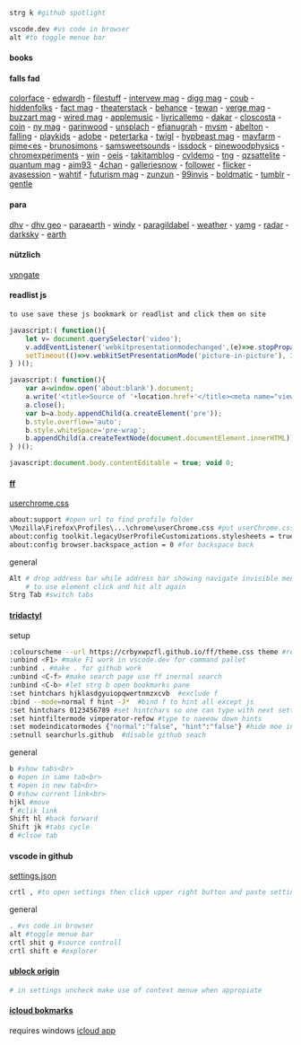 ```sh
strg k #github spotlight
```

```sh
vscode.dev #vs code in browser
alt #to toggle menue bar
```

#### books

#### falls fad
[colorface](guste.design) - 
[edwardh](https://www.edwardh.io/) - 
[filestuff](https://tinywow.com/) - 
[intervew mag](http://www.interviewmagazine.com/#fashion) - 
[digg mag](http://digg.com/) - 
[coub](https://coub.com/) - 
[hiddenfolks](http://hiddenfolks.com/) - 
[fact mag](http://www.factmag.com/) - 
[theaterstack](https://theartstack.com/shop) - 
[behance](https://www.behance.net/) - 
[tewan](http://tewan.diem.cl/webspace/canvasexperiment/) - 
[verge mag](http://www.theverge.com/) - 
[buzzart mag](https://bbuzzart.com/discover) - 
[wired mag](https://www.wired.com/) - 
[applemusic](https://beta.music.apple.com/for-you) - 
[liyricallemo](https://lyricallemonade.com/) - 
[dakar](https://www.dakar.com/en) - 
[closcosta](http://www.carloscosta.me/) - 
[coin](https://projects.playables.net/coin/) - 
[ny mag](http://www.newyorker.com/) - 
[garinwood](http://www.garinwood.com/) - 
[unsplach](https://unsplash.com/) - 
[efianugrah](https://erfianugrah.com/) - 
[mvsm](http://mvsm.com/) - 
[abelton](https://learningmusic.ableton.com/) - 
[falling](http://www.fallingfalling.com/) - 
[playkids](http://playkids.ch/presskit/) - 
[adobe](https://stock.adobe.com/de/) - 
[petertarka](https://petertarka.com/) - 
[twigl](https://twigl.app/) - 
[hypbeast mag](https://hypebeast.com/) - 
[mavfarm](https://mav.farm/) - 
[pime<es](https://pimeyes.com/en) - 
[brunosimons](https://bruno-simon.com/) - 
[samsweetsounds](http://samsayssweetsounds.com/) - 
[issdock](https://iss-sim.spacex.com/) - 
[pinewoodphysics](http://pinewoodphysics.com/index.html) - 
[chromexperiments](https://experiments.withgoogle.com/collection/chrome) - 
[win](http://www.windows93.net/) - 
[oeis](https://oeis.org/) - 
[takitamblog](https://takitamblog.tk/skrypty/Tupper/) - 
[cvldemo](https://cvl-demos.cs.nott.ac.uk/vrn/) - 
[tng](https://www.tng-project.org/explore/) - 
[qzsattelite](https://qz.com/296941/interactive-graphic-every-active-satellite-orbiting-earth/) - 
[quantum mag](https://www.quantamagazine.org/) - 
[aim93](https://www.aim93.com/) - 
[4chan](http://www.4chan.org/) - 
[galleriesnow](https://www.galleriesnow.net/) - 
[follower](https://follower.today/#apply) - 
[flicker](https://www.flickr.com/) - 
[avasession](https://ava-sessions.com/) - 
[wahtif](http://what-if.xkcd.com/) - 
[futurism mag](http://futurism.com/) - 
[zunzun](http://zunzun.com/) - 
[99invis](https://99percentinvisible.org/) - 
[boldmatic](https://boldomatic.com/) - 
[tumblr](https://www.tumblr.com/dashboard) - 
[gentle](http://ekrivoruchko.com/gentlebrain/)

#### para
[dhv](https://www.dhv.de/wetter/) - 
[dhv geo](http://www.dhv.de/db2/geosearch.php) - 
[paraearth](https://paraglidingearth.com/) - 
[windy](https://www.windy.com/) - 
[paragildabel](https://paraglidable.com/mobile.html) - 
[weather](https://weather.com/weather/hourbyhour/l/GMXX0087:1:GM) - 
[yamg](https://www.zamg.ac.at/cms/de/wetter/wetterkarte) - 
[radar](https://weather.com/weather/radar/interactive/) - 
[darksky](https://darksky.net/) - 
[earth](https://earth.nullschool.net/)

#### nützlich
[vpngate](https://www.vpngate.net/en/) 

#### readlist js
```sh
to use save these js bookmark or readlist and click them on site
```
```js
javascript:( function(){
	let v= document.querySelector('video');
	v.addEventListener('webkitpresentationmodechanged',(e)=>e.stopPropagation(), true); 
	setTimeout(()=>v.webkitSetPresentationMode('picture-in-picture'), 3000);completion()
} )();
```
```js
javascript:( function(){
	var a=window.open('about:blank').document;
	a.write('<title>Source of '+location.href+'</title><meta name="viewport" content="width=device-width">');
	a.close();
	var b=a.body.appendChild(a.createElement('pre'));
	b.style.overflow='auto';
	b.style.whiteSpace='pre-wrap';
	b.appendChild(a.createTextNode(document.documentElement.innerHTML))
} )();
```
```js
javascript:document.body.contentEditable = true; void 0;
```

#### [ff](https://www.mozilla.org/en-US/firefox/new/)
[userchrome.css](https://github.com/crbyxwpzfl/ff/blob/main/userChrome.css)
```sh
about:support #open url to find profile folder
\Mozilla\Firefox\Profiles\...\chrome\userChrome.css #put userChrome.css here
about:config toolkit.legacyUserProfileCustomizations.stylesheets = true #to load userChrome
about:config browser.backspace_action = 0 #for backspace back
```
general
```sh
Alt # drop address bar while address bar showing navigate invisible menues via arrow keys
    # to use element click and hit alt again
Strg Tab #switch tabs
```

#### [tridactyl](https://github.com/tridactyl/tridactyl)
setup
```sh
:colourscheme --url https://crbyxwpzfl.github.io/ff/theme.css theme #remeber to host githubpages from master baranch before in repo settings
:unbind <F1> #make F1 work in vscode.dev for command pallet
:unbind . #make . for github work
:unbind <C-f> #make search page use ff inernal search
:unbind <C-b> #let strg b open bookmarks pane
:set hintchars hjklasdgyuiopqwertnmzxcvb  #exclude f
:bind --mode=normal f hint -J*  #bind f to hint all except js
:set hintchars 0123456789 #set hintchars so one can type with next setting
:set hintfiltermode vimperator-refow #type to naeeow down hints
:set modeindicatormodes {"normal":"false", "hint":"false"} #hide moe indicator
:setnull searchurls.github  #disable github seach
```
general
```sh
b #show tabs<br>
o #open in same tab<br>
t #open in new tab<br>
O #show current link<br>
hjkl #move
f #clik link
Shift hl #back forward
Shift jk #tabs cycle
d #clsoe tab
```

#### vscode in github
[settings.json](https://github.com/crbyxwpzfl/ff/blob/main/settings.json)
```sh
crtl , #to open settings then click upper right button and paste settings.json
```
general
```sh
. #vs code in browser
alt #toggle menue bar
crtl shit g #source controll
crtl shift e #explorer
```

#### [ublock origin](https://github.com/gorhill/uBlock)
```sh
# in settings uncheck make use of context menue when appropiate
```

#### [icloud bokmarks](https://addons.mozilla.org/en-US/firefox/addon/icloud-bookmarks)
requires windows [icloud app](https://www.microsoft.com/store/apps/9PKTQ5699M62)


